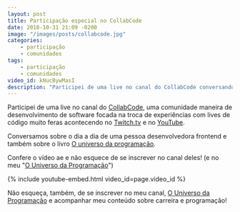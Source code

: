 ```yaml
---
layout: post
title: Participação especial no CollabCode
date: 2018-10-31 21:09 -0200
image: "/images/posts/collabcode.jpg"
categories:
    - participação
    - comunidades
tags:
    - participação
    - comunidades
video_id: kNucBywMasI
description: "Participei de uma live no canal do CollabCode conversando sobre o dia a dia da pessoa desenvolvedora frontend e também sobre meu livro O universo da programação."
---
```

Participei de uma live no canal do [CollabCode](https://collabcode.training/), uma comunidade maneira de desenvolvimento de software focada na troca de experiências com lives de código muito feras acontecendo no [Twitch.tv](https://www.twitch.tv/marcobrunobr) e no [YouTube](https://www.youtube.com/c/collabcode).

Conversamos sobre o dia a dia de uma pessoa desenvolvedora frontend e também sobre o livro [O universo da programação](https://www.casadocodigo.com.br/products/livro-universo-programacao).

Confere o vídeo ae e não esquece de se inscrever no canal deles! (e no meu "[O Universo da Programação](https://www.youtube.com/channel/UCWrqsnPLl6aRX0ECUmPaZEw)")

{% include youtube-embed.html video_id=page.video_id %}

Não esqueça, também, de se inscrever no meu canal, [O Universo da Programação](https://www.youtube.com/channel/UCWrqsnPLl6aRX0ECUmPaZEw) e acompanhar meu conteúdo sobre carreira e programação!
